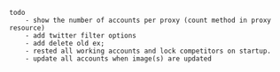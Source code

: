     todo
        - show the number of accounts per proxy (count method in proxy resource)
        - add twitter filter options
        - add delete old ex;
        - rested all working accounts and lock competitors on startup.
        - update all accounts when image(s) are updated
